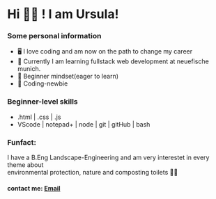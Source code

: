 # Hi 👋🏽 ! I am Ursula!

### Some personal information
- 🖥 I love coding and am now on the path to change my career
- 🚀 Currently I am learning fullstack web development at neuefische munich.
- 🐙 Beginner mindset(eager to learn)
- 💾 Coding-newbie 

### Beginner-level skills
- .html | .css | .js 
- VScode | notepad+ | node | git | gitHub | bash 

### Funfact:
I have a B.Eng Landscape-Engineering and am very interestet in every theme about    
environmental protection, nature and composting toilets 🌳🧻

#### contact me: [Email](montagu666@gmail.com) 
